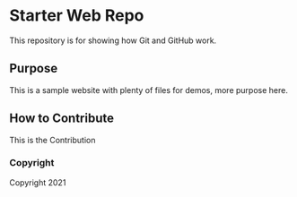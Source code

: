 # Starter Web Repo

This repository is for showing how Git and GitHub work.

## Purpose

This is a sample website with plenty of files for demos, more purpose here.

## How to Contribute

This is the Contribution

### Copyright
Copyright 2021